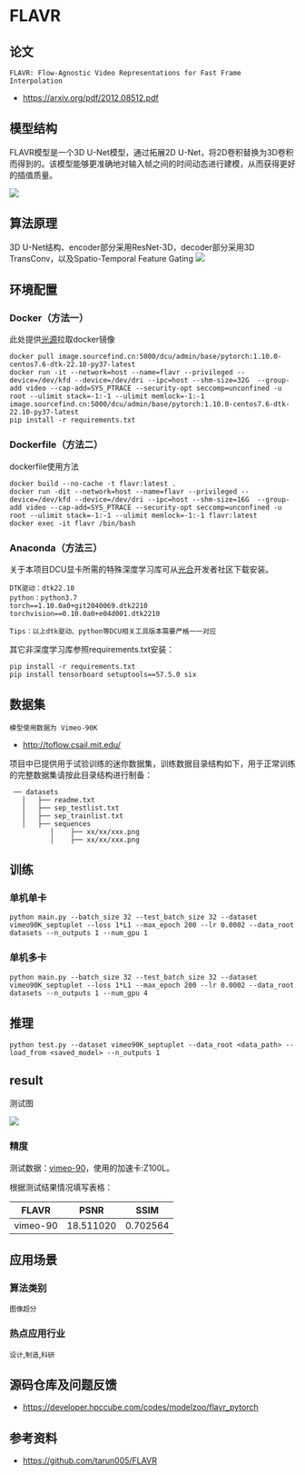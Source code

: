 # FLAVR

## 论文

` FLAVR: Flow-Agnostic Video Representations for Fast Frame Interpolation `

- https://arxiv.org/pdf/2012.08512.pdf

## 模型结构
 FLAVR模型是一个3D U-Net模型，通过拓展2D U-Net，将2D卷积替换为3D卷积而得到的。该模型能够更准确地对输入帧之间的时间动态进行建模，从而获得更好的插值质量。 

![](https://developer.hpccube.com/codes/modelzoo/flavr_pytorch/-/raw/master/doc/arch_dia.png)

## 算法原理

  3D U-Net结构、encoder部分采用ResNet-3D，decoder部分采用3D TransConv，以及Spatio-Temporal Feature Gating ![](https://developer.hpccube.com/codes/modelzoo/flavr_pytorch/-/raw/master/doc/%E5%8E%9F%E7%90%86.png)

## 环境配置

### Docker（方法一）

此处提供[光源](https://sourcefind.cn/#/main-page)拉取docker镜像

```
docker pull image.sourcefind.cn:5000/dcu/admin/base/pytorch:1.10.0-centos7.6-dtk-22.10-py37-latest
docker run -it --network=host --name=flavr --privileged --device=/dev/kfd --device=/dev/dri --ipc=host --shm-size=32G  --group-add video --cap-add=SYS_PTRACE --security-opt seccomp=unconfined -u root --ulimit stack=-1:-1 --ulimit memlock=-1:-1 image.sourcefind.cn:5000/dcu/admin/base/pytorch:1.10.0-centos7.6-dtk-22.10-py37-latest
pip install -r requirements.txt
```

### Dockerfile（方法二）

dockerfile使用方法

```
docker build --no-cache -t flavr:latest .
docker run -dit --network=host --name=flavr --privileged --device=/dev/kfd --device=/dev/dri --ipc=host --shm-size=16G  --group-add video --cap-add=SYS_PTRACE --security-opt seccomp=unconfined -u root --ulimit stack=-1:-1 --ulimit memlock=-1:-1 flavr:latest
docker exec -it flavr /bin/bash
```

### Anaconda（方法三）

关于本项目DCU显卡所需的特殊深度学习库可从[光合](https://developer.hpccube.com/tool/)开发者社区下载安装。

```
DTK驱动：dtk22.10
python：python3.7
torch==1.10.0a0+git2040069.dtk2210
torchvision==0.10.0a0+e04d001.dtk2210
```

`Tips：以上dtk驱动、python等DCU相关工具版本需要严格一一对应`

其它非深度学习库参照requirements.txt安装：

```
pip install -r requirements.txt
pip install tensorboard setuptools==57.5.0 six
```

## 数据集

`模型使用数据为 Vimeo-90K `

-  http://toflow.csail.mit.edu/

项目中已提供用于试验训练的迷你数据集，训练数据目录结构如下，用于正常训练的完整数据集请按此目录结构进行制备：

```
 ── datasets
   │   ├── readme.txt
   │   ├── sep_testlist.txt 
   │   ├── sep_trainlist.txt 
   │   ├── sequences
          │    ├── xx/xx/xxx.png
          │    ├── xx/xx/xxx.png
```




## 训练
### 单机单卡

```
python main.py --batch_size 32 --test_batch_size 32 --dataset vimeo90K_septuplet --loss 1*L1 --max_epoch 200 --lr 0.0002 --data_root datasets --n_outputs 1 --num_gpu 1
```

### 单机多卡

```
python main.py --batch_size 32 --test_batch_size 32 --dataset vimeo90K_septuplet --loss 1*L1 --max_epoch 200 --lr 0.0002 --data_root datasets --n_outputs 1 --num_gpu 4
```

## 推理

    python test.py --dataset vimeo90K_septuplet --data_root <data_path> --load_from <saved_model> --n_outputs 1

## result

测试图

![](https://developer.hpccube.com/codes/modelzoo/flavr_pytorch/-/raw/master/doc/sprite.gif)

### 精度

测试数据：[vimeo-90](http://toflow.csail.mit.edu)，使用的加速卡:Z100L。

根据测试结果情况填写表格：

|  FLAVR   |   PSNR    | SSIM     |
| :------: | :-------: | -------- |
| vimeo-90 | 18.511020 | 0.702564 |

## 应用场景

### 算法类别

`图像超分`

### 热点应用行业

`设计`,`制造`,`科研`

## 源码仓库及问题反馈

*   https://developer.hpccube.com/codes/modelzoo/flavr_pytorch 
## 参考资料
*  https://github.com/tarun005/FLAVR 

